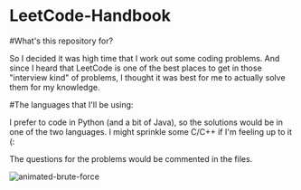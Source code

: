 # LeetCode-Handbook


#What's this repository for?

So I decided it was high time that I work out some coding problems. And since I heard that LeetCode is one of the best places to get in those "interview kind" of problems, I thought it was best for me to actually solve them for my knowledge. 

#The languages that I'll be using: 

I prefer to code in Python (and a bit of Java), so the solutions would be in one of the two languages. I might sprinkle some C/C++ if I'm feeling up to it (:

The questions for the problems would be commented in the files. 

![animated-brute-force](https://user-images.githubusercontent.com/73244900/151697111-8a6498c6-7505-46ea-a120-d9e24aab4e0a.gif)
